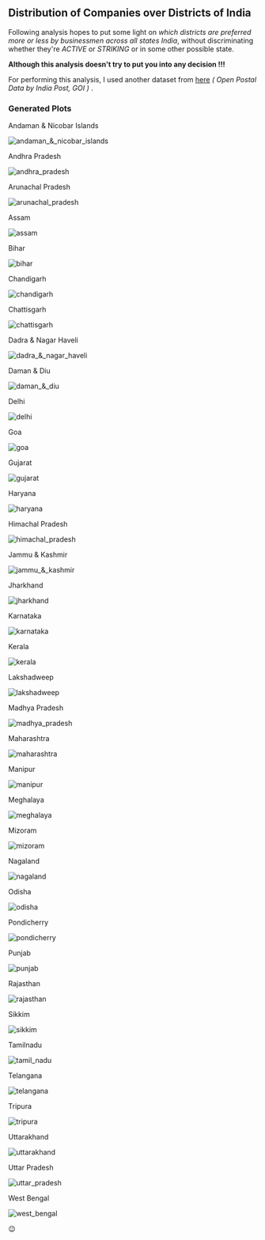 ## Distribution of Companies over Districts of India
Following analysis hopes to put some light on _which districts are preferred more or less by businessmen across all states India_, without discriminating whether they're _ACTIVE_ or _STRIKING_ or in some other possible state.

**Although this analysis doesn't try to put you into any decision !!!**

For performing this analysis, I used another dataset from [here](https://www.data.gov.in/) _( Open Postal Data by India Post, GOI )_ .

### Generated Plots
Andaman & Nicobar Islands

![andaman_&_nicobar_islands](../plots/distributionOfCompaniesOverDistrictsInandaman_&_nicobar_islands.jpg)

Andhra Pradesh

![andhra_pradesh](../plots/distributionOfCompaniesOverDistrictsInandhra_pradesh.jpg)

Arunachal Pradesh

![arunachal_pradesh](../plots/distributionOfCompaniesOverDistrictsInarunachal_pradesh.jpg)

Assam

![assam](../plots/distributionOfCompaniesOverDistrictsInassam.jpg)

Bihar

![bihar](../plots/distributionOfCompaniesOverDistrictsInbihar.jpg)

Chandigarh

![chandigarh](../plots/distributionOfCompaniesOverDistrictsInchandigarh.jpg)

Chattisgarh

![chattisgarh](../plots/distributionOfCompaniesOverDistrictsInchattisgarh.jpg)

Dadra & Nagar Haveli

![dadra_&_nagar_haveli](../plots/distributionOfCompaniesOverDistrictsIndadra_&_nagar_haveli.jpg)

Daman & Diu

![daman_&_diu](../plots/distributionOfCompaniesOverDistrictsIndaman_&_diu.jpg)

Delhi

![delhi](../plots/distributionOfCompaniesOverDistrictsIndelhi.jpg)

Goa

![goa](../plots/distributionOfCompaniesOverDistrictsIngoa.jpg)

Gujarat

![gujarat](../plots/distributionOfCompaniesOverDistrictsIngujarat.jpg)

Haryana

![haryana](../plots/distributionOfCompaniesOverDistrictsInharyana.jpg)

Himachal Pradesh

![himachal_pradesh](../plots/distributionOfCompaniesOverDistrictsInhimachal_pradesh.jpg)

Jammu & Kashmir

![jammu_&_kashmir](../plots/distributionOfCompaniesOverDistrictsInjammu_&_kashmir.jpg)

Jharkhand

![jharkhand](../plots/distributionOfCompaniesOverDistrictsInjharkhand.jpg)

Karnataka

![karnataka](../plots/distributionOfCompaniesOverDistrictsInkarnataka.jpg)

Kerala

![kerala](../plots/distributionOfCompaniesOverDistrictsInkerala.jpg)

Lakshadweep


![lakshadweep](../plots/distributionOfCompaniesOverDistrictsInlakshadweep.jpg)

Madhya Pradesh

![madhya_pradesh](../plots/distributionOfCompaniesOverDistrictsInmadhya_pradesh.jpg)

Maharashtra

![maharashtra](../plots/distributionOfCompaniesOverDistrictsInmaharashtra.jpg)

Manipur

![manipur](../plots/distributionOfCompaniesOverDistrictsInmanipur.jpg)

Meghalaya

![meghalaya](../plots/distributionOfCompaniesOverDistrictsInmeghalaya.jpg)

Mizoram

![mizoram](../plots/distributionOfCompaniesOverDistrictsInmizoram.jpg)

Nagaland

![nagaland](../plots/distributionOfCompaniesOverDistrictsInnagaland.jpg)

Odisha

![odisha](../plots/distributionOfCompaniesOverDistrictsInodisha.jpg)

Pondicherry

![pondicherry](../plots/distributionOfCompaniesOverDistrictsInpondicherry.jpg)

Punjab

![punjab](../plots/distributionOfCompaniesOverDistrictsInpunjab.jpg)

Rajasthan

![rajasthan](../plots/distributionOfCompaniesOverDistrictsInrajasthan.jpg)

Sikkim

![sikkim](../plots/distributionOfCompaniesOverDistrictsInsikkim.jpg)

Tamilnadu

![tamil_nadu](../plots/distributionOfCompaniesOverDistrictsIntamil_nadu.jpg)

Telangana

![telangana](../plots/distributionOfCompaniesOverDistrictsIntelangana.jpg)

Tripura

![tripura](../plots/distributionOfCompaniesOverDistrictsIntripura.jpg)

Uttarakhand

![uttarakhand](../plots/distributionOfCompaniesOverDistrictsInuttarakhand.jpg)

Uttar Pradesh

![uttar_pradesh](../plots/distributionOfCompaniesOverDistrictsInuttar_pradesh.jpg)

West Bengal

![west_bengal](../plots/distributionOfCompaniesOverDistrictsInwest_bengal.jpg)

:wink:
